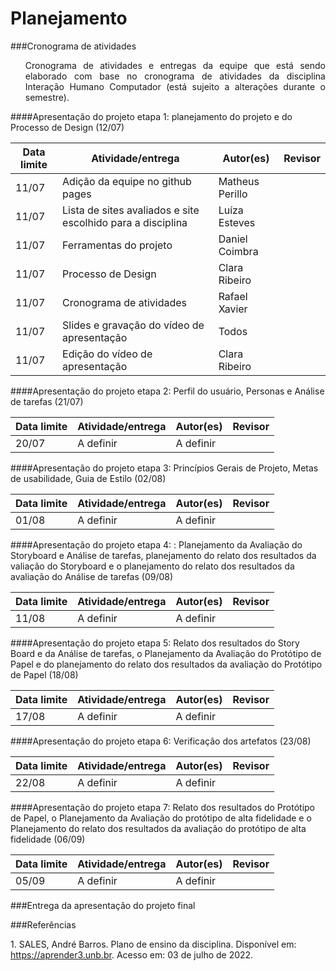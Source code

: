 # Planejamento

###Cronograma de atividades

<div style="text-align: justify">
<p><ul>Cronograma de atividades e entregas da equipe que está sendo elaborado com base no cronograma de atividades da disciplina Interação Humano Computador (está sujeito a alterações durante o semestre). </ul>
</p>
</div>

####Apresentação do projeto etapa 1: planejamento do projeto e do Processo de Design (12/07)

Data limite  | Atividade/entrega | Autor(es) | Revisor
--------- | ----------------- | -------------- | ----------
11/07 | Adição da equipe no github pages | Matheus Perillo
11/07 | Lista de sites avaliados e site escolhido para a disciplina | Luíza Esteves
11/07 | Ferramentas do projeto | Daniel Coimbra
11/07 | Processo de Design | Clara Ribeiro
11/07 | Cronograma de atividades | Rafael Xavier
11/07 | Slides e gravação do vídeo de apresentação | Todos 
11/07 | Edição do  vídeo de apresentação | Clara Ribeiro

####Apresentação do projeto etapa 2: Perfil do usuário, Personas e Análise de tarefas (21/07)

Data limite  | Atividade/entrega | Autor(es) | Revisor
--------- | ----------------- | -------------- | ----------
20/07 | A definir | A definir

####Apresentação do projeto etapa 3: Princípios Gerais de Projeto, Metas de usabilidade, Guia de Estilo (02/08) 

Data limite  | Atividade/entrega | Autor(es) | Revisor
--------- | ----------------- | -------------- | ----------
01/08 | A definir | A definir

####Apresentação do projeto etapa 4: : Planejamento da Avaliação do Storyboard e Análise de tarefas, planejamento do relato dos resultados da valiação do Storyboard e o planejamento do relato dos resultados da avaliação do Análise de tarefas (09/08)

Data limite  | Atividade/entrega | Autor(es) | Revisor
--------- | ----------------- | -------------- | ----------
11/08 | A definir | A definir

####Apresentação do projeto etapa 5: Relato dos resultados do Story Board e da Análise de tarefas, o Planejamento da Avaliação do Protótipo de Papel e do planejamento do relato dos resultados da avaliação do Protótipo de Papel (18/08)

Data limite  | Atividade/entrega | Autor(es) | Revisor
--------- | ----------------- | -------------- | ----------
17/08 |  A definir | A definir

####Apresentação do projeto etapa 6: Verificação dos artefatos (23/08)

Data limite  | Atividade/entrega | Autor(es) | Revisor
--------- | ----------------- | -------------- | ----------
22/08 | A definir | A definir

####Apresentação do projeto etapa 7: Relato dos resultados do Protótipo de Papel, o Planejamento da Avaliação do protótipo de alta fidelidade e o Planejamento do relato dos resultados da avaliação do protótipo de alta fidelidade (06/09)

Data limite  | Atividade/entrega | Autor(es) | Revisor
--------- | ----------------- | -------------- | ----------
05/09 | A definir | A definir

###Entrega da apresentação do projeto final

###Referências

 <p>1. SALES, André Barros. Plano de ensino da disciplina. Disponível em: <a href="https://aprender3.unb.br">https://aprender3.unb.br</a>. Acesso em: 03 de julho de 2022.</p>

